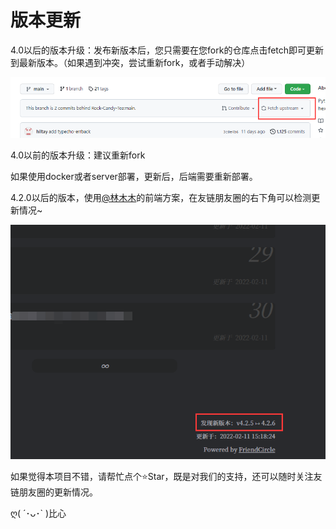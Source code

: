 # 版本更新

4.0以后的版本升级：发布新版本后，您只需要在您fork的仓库点击fetch即可更新到最新版本。（如果遇到冲突，尝试重新fork，或者手动解决）

![img.png](img.png)

4.0以前的版本升级：建议重新fork

如果使用docker或者server部署，更新后，后端需要重新部署。

4.2.0以后的版本，使用[@林木木](https://immmmm.com/hi-friends-circle/)的前端方案，在友链朋友圈的右下角可以检测更新情况~

![QQ截图20220212004019](QQ截图20220212004019.png)



如果觉得本项目不错，请帮忙点个⭐Star，既是对我们的支持，还可以随时关注友链朋友圈的更新情况。

ღ( ´･ᴗ･` )比心